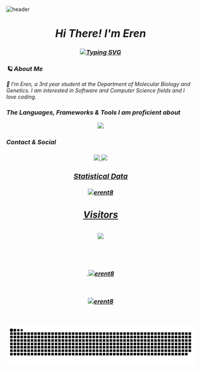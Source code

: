 ![header](https://capsule-render.vercel.app/api?type=waving&color=auto&section=header)
 <h1 align="center"> <i> Hi There! I'm Eren <i/></h1>

 
<h3 align="center">
  
[![Typing SVG](https://readme-typing-svg.demolab.com?font=Montserrat&size=30&center=true&color=0d7dee&multiline=true&width=1200&lines=Jr.++Back-End+Developer+)](https://git.io/typing-svg)


###  <i>🪐 About Me <i/>

🧬  I'm Eren, a 3rd year student at the Department of Molecular Biology and Genetics. I am interested in Software and Computer Science fields and I love coding.


 

### <i>The Languages, Frameworks & Tools I am proficient about<i/>

<p align="center">
<a href="https://skillicons.dev">
    <img src="https://skillicons.dev/icons?&theme=light&i=visualstudiocode,python,java,html,css,github,mysql,django,sketchup,bootstrap,photoshop,javascript,"/>
    
  </a>
</p>
 
###  <i>Contact & Social<i/>

<h3 align="center">
 
 <a href="https://www.linkedin.com/in/eren-terzi-573224225/">
   <img height=50 src="https://cdn.jsdelivr.net/gh/devicons/devicon/icons/linkedin/linkedin-original.svg"/>
 </a>
<a href="https://twitter.com/therenn8">
   <img height=50 src="https://cdn.jsdelivr.net/gh/devicons/devicon/icons/twitter/twitter-original.svg"/>
    </a>
  <a href="#">
 

  <br>

<h3> <i>Statistical Data</h3> <i/>
<p><img align="center"
    src="https://github-readme-stats.vercel.app/api/top-langs?username=erent8&show_icons=true&locale=en&bg_color=0d1117&text_color=ffffff&layout=compact"
    alt="erent8" 
    bg_color=#808080/></p>
    
<div align="center">
<h2 align="centre"><i>Visitors</i>  
<p align="center"><img align="center" src="https://profile-counter.glitch.me/{erent8}/count.svg" /></p> 
<br>
</div>


	  


<p>&nbsp;<img align="center" src="https://github-readme-stats.vercel.app/api?username=erent8&show_icons=true&locale=en&bg_color=0d1117&text_color=ffffff&repo=convoychat"
    alt="erent8" /></p>

<br>

<p><img align="center" src="https://github-readme-streak-stats.herokuapp.com/?user=erent8&theme=dark&background=0d1117&date_format=M%20j%5B%2C%20Y%5D" alt="erent8" /></p>
      
<p align="left"> <a href="https://twitter.com/" target="blank"><img
      src="https://img.shields.io/twitter/follow/?logo=twitter&style=for-the-badge" alt="" /></a> </p>
   



   
 </a>






</h3>


 
<picture>
  <source
    media="(prefers-color-scheme: dark)"
    srcset="https://raw.githubusercontent.com/platane/snk/output/github-contribution-grid-snake-dark.svg"
  />
  <source
    media="(prefers-color-scheme: light)"
    srcset="https://raw.githubusercontent.com/platane/snk/output/github-contribution-grid-snake.svg"
  />
  <img
    alt="github contribution grid snake animation"
    src="https://raw.githubusercontent.com/platane/snk/output/github-contribution-grid-snake.svg"
  />
</picture>
